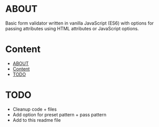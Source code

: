 # ABOUT
Basic form validator written in vanilla JavaScript (ES6) with options for passing attributes using
HTML attributes or JavaScript options.

# Content
<!-- TOC -->
* [ABOUT](#about)
* [Content](#content)
* [TODO](#todo)
<!-- TOC -->

# TODO
* Cleanup code + files
* Add option for preset pattern + pass pattern
* Add to this readme file